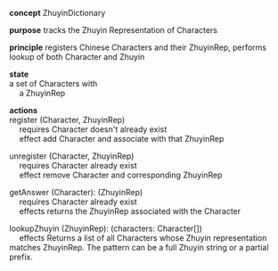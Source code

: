 **concept** ZhuyinDictionary

**purpose** tracks the Zhuyin Representation of Characters

**principle** registers Chinese Characters and their ZhuyinRep, performs lookup of both Character and Zhuyin

**state**  
a set of Characters with  
  &emsp; a ZhuyinRep

**actions**  
register (Character, ZhuyinRep)  
  &emsp; requires Character doesn't already exist  
  &emsp; effect add Character and associate with that ZhuyinRep  

unregister (Character, ZhuyinRep)  
  &emsp; requires Character already exist  
  &emsp; effect remove Character and corresponding ZhuyinRep  

getAnswer (Character): (ZhuyinRep)  
  &emsp; requires Character already exist  
  &emsp; effects returns the ZhuyinRep associated with the Character  

lookupZhuyin (ZhuyinRep): (characters: Character[])  
  &emsp; effects Returns a list of all Characters whose Zhuyin representation matches ZhuyinRep. The pattern can be a full Zhuyin string or a partial prefix.